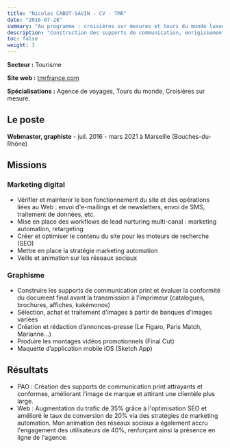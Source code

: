 ```yaml
---
title: "Nicolas CABOT-SAVIN - CV - TMR"
date: "2016-07-28"
summary: "Au programme : croisières sur mesures et tours du monde luxueux."
description: "Construction des supports de communication, enrigissement du site web et campagnes d'emailing."
toc: false
weight: 3
---
```


**Secteur :** Tourisme

**Site web :** [tmrfrance.com](http://tmrfrance.com "tmrfrance.com")

**Spécialisations :**
Agence de voyages, Tours du monde, Croisières sur mesure. 

## Le poste
**Webmaster, graphiste** - juil. 2016 - mars 2021 à Marseille (Bouches-du-Rhône)

## Missions
### Marketing digital
* Vérifier et maintenir le bon fonctionnement du site et des opérations liées au Web : envoi d'e-mailings et de newsletters, envoi de SMS, traitement de données, etc.
* Mise en place des workflows de lead nurturing multi-canal : marketing automation, retargeting
* Créer et optimiser le contenu du site pour les moteurs de recherche (SEO)
* Mettre en place la stratégie marketing automation 
* Veille et animation sur les réseaux sociaux

### Graphisme 
* Construire les supports de communication print et évaluer la conformité du document final avant la transmission à l’imprimeur (catalogues, brochures, affiches, kakémonos)
* Sélection, achat et traitement d'images à partir de banques d'images variées
* Création et rédaction d’annonces-presse (Le Figaro, Paris Match, Marianne...)
* Produire les montages vidéos promotionnels (Final Cut)
* Maquette d’application mobile iOS (Sketch App)

## Résultats
* PAO : Création des supports de communication print attrayants et conformes, améliorant l'image de marque et attirant une clientèle plus large.
* Web : Augmentation du trafic de 35% grâce à l'optimisation SEO et amélioré le taux de conversion de 20% via des stratégies de marketing automation. Mon animation des réseaux sociaux a également accru l'engagement des utilisateurs de 40%, renforçant ainsi la présence en ligne de l'agence.